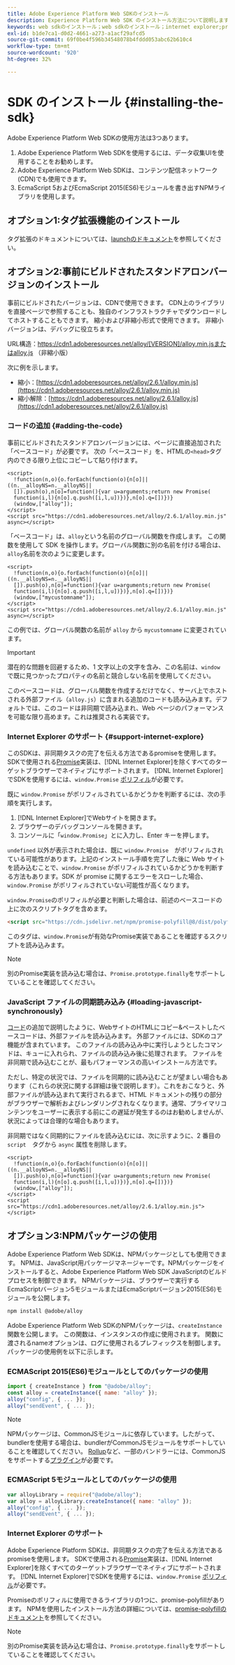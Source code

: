 ```yaml
---
title: Adobe Experience Platform Web SDKのインストール
description: Experience Platform Web SDK のインストール方法について説明します.
keywords: web sdkのインストール；web sdkのインストール；internet explorer;promise;npmパッケージ
exl-id: b1de7ca1-d0d2-4661-a273-a1acf29afcd5
source-git-commit: 69f0be4f596b34548078b4fddd053abc62b610c4
workflow-type: tm+mt
source-wordcount: '920'
ht-degree: 32%

---
```


# SDK のインストール {#installing-the-sdk}

Adobe Experience Platform Web SDKの使用方法は3つあります。

1. Adobe Experience Platform Web SDKを使用するには、データ収集UIを使用することをお勧めします。
1. Adobe Experience Platform Web SDKは、コンテンツ配信ネットワーク(CDN)でも使用できます。
1. EcmaScript 5およびEcmaScript 2015(ES6)モジュールを書き出すNPMライブラリを使用します。

## オプション1:タグ拡張機能のインストール

タグ拡張のドキュメントについては、[launchのドキュメント](../../tags/extensions/web/sdk/overview.md)を参照してください。

## オプション2:事前にビルドされたスタンドアロンバージョンのインストール

事前にビルドされたバージョンは、CDNで使用できます。 CDN上のライブラリを直接ページで参照することも、独自のインフラストラクチャでダウンロードしてホストすることもできます。 縮小および非縮小形式で使用できます。 非縮小バージョンは、デバッグに役立ちます。

URL構造：https://cdn1.adoberesources.net/alloy/[VERSION]/alloy.min.jsまたはalloy.js （非縮小版）

次に例を示します。


* 縮小：[https://cdn1.adoberesources.net/alloy/2.6.1/alloy.min.js](https://cdn1.adoberesources.net/alloy/2.6.1/alloy.min.js)
* 縮小解除：[https://cdn1.adoberesources.net/alloy/2.6.1/alloy.js](https://cdn1.adoberesources.net/alloy/2.6.1/alloy.js)


### コードの追加 {#adding-the-code}

事前にビルドされたスタンドアロンバージョンには、ページに直接追加された「ベースコード」が必要です。 次の「ベースコード」を、HTMLの`<head>`タグ内のできる限り上位にコピーして貼り付けます。

```markup
<script>
  !function(n,o){o.forEach(function(o){n[o]||((n.__alloyNS=n.__alloyNS||
  []).push(o),n[o]=function(){var u=arguments;return new Promise(
  function(i,l){n[o].q.push([i,l,u])})},n[o].q=[])})}
  (window,["alloy"]);
</script>
<script src="https://cdn1.adoberesources.net/alloy/2.6.1/alloy.min.js" async></script>
```

「ベースコード」は、`alloy`という名前のグローバル関数を作成します。 この関数を使用して SDK を操作します。グローバル関数に別の名前を付ける場合は、`alloy`名前を次のように変更します。

```markup
<script>
  !function(n,o){o.forEach(function(o){n[o]||((n.__alloyNS=n.__alloyNS||
  []).push(o),n[o]=function(){var u=arguments;return new Promise(
  function(i,l){n[o].q.push([i,l,u])})},n[o].q=[])})}
  (window,["mycustomname"]);
</script>
<script src="https://cdn1.adoberesources.net/alloy/2.6.1/alloy.min.js" async></script>
```

この例では、グローバル関数の名前が `alloy` から `mycustomname` に変更されています。

>[!IMPORTANT]
>
>潜在的な問題を回避するため、1 文字以上の文字を含み、この名前は、`window` で既に見つかったプロパティの名前と競合しない名前を使用してください。

このベースコードは、グローバル関数を作成するだけでなく、サーバ上でホストされる外部ファイル（`alloy.js`）に含まれる追加のコードも読み込みます。デフォルトでは、このコードは非同期で読み込まれ、Web ページのパフォーマンスを可能な限り高めます。これは推奨される実装です。

### Internet Explorer のサポート {#support-internet-explore}

このSDKは、非同期タスクの完了を伝える方法であるpromiseを使用します。 SDKで使用される[Promise](https://developer.mozilla.org/ja-JP/docs/Web/JavaScript/Reference/Global_Objects/Promise)実装は、[!DNL Internet Explorer]を除くすべてのターゲットブラウザーでネイティブにサポートされます。 [!DNL Internet Explorer]でSDKを使用するには、`window.Promise` [ポリフィル](https://remysharp.com/2010/10/08/what-is-a-polyfill)が必要です。

既に `window.Promise` がポリフィルされているかどうかを判断するには、次の手順を実行します。

1. [!DNL Internet Explorer]でWebサイトを開きます。
1. ブラウザーのデバッグコンソールを開きます。
1. コンソールに「`window.Promise`」とに入力し、Enter キーを押します。

`undefined` 以外が表示された場合は、既に `window.Promise`　がポリフィルされている可能性があります。上記のインストール手順を完了した後に Web サイトを読み込むことで、`window.Promise` がポリフィルされているかどうかを判断する方法もあります。SDK が promise に関するエラーをスローした場合、`window.Promise` がポリフィルされていない可能性が高くなります。

`window.Promise`のポリフィルが必要と判断した場合は、前述のベースコードの上に次のスクリプトタグを含めます。

```html
<script src="https://cdn.jsdelivr.net/npm/promise-polyfill@8/dist/polyfill.min.js"></script>
```

このタグは、`window.Promise`が有効なPromise実装であることを確認するスクリプトを読み込みます。

>[!NOTE]
>
>別のPromise実装を読み込む場合は、`Promise.prototype.finally`をサポートしていることを確認してください。

### JavaScript ファイルの同期読み込み {#loading-javascript-synchronously}

[コード](#adding-the-code)の追加で説明したように、WebサイトのHTMLにコピー&amp;ペーストしたベースコードは、外部ファイルを読み込みます。 外部ファイルには、SDKのコア機能が含まれています。 このファイルの読み込み中に実行しようとしたコマンドは、キューに入れられ、ファイルの読み込み後に処理されます。 ファイルを非同期で読み込むことが、最もパフォーマンスの高いインストール方法です。

ただし、特定の状況では、ファイルを同期的に読み込むことが望ましい場合もあります（これらの状況に関する詳細は後で説明します）。これをおこなうと、外部ファイルが読み込まれて実行されるまで、HTML ドキュメントの残りの部分がブラウザーで解析およびレンダリングされなくなります。通常、プライマリコンテンツをユーザーに表示する前にこの遅延が発生するのはお勧めしませんが、状況によっては合理的な場合もあります。

非同期ではなく同期的にファイルを読み込むには、次に示すように、2 番目の　`script`　タグから `async` 属性を削除します。

```markup
<script>
  !function(n,o){o.forEach(function(o){n[o]||((n.__alloyNS=n.__alloyNS||
  []).push(o),n[o]=function(){var u=arguments;return new Promise(
  function(i,l){n[o].q.push([i,l,u])})},n[o].q=[])})}
  (window,["alloy"]);
</script>
<script src="https://cdn1.adoberesources.net/alloy/2.6.1/alloy.min.js"></script>
```

## オプション3:NPMパッケージの使用

Adobe Experience Platform Web SDKは、NPMパッケージとしても使用できます。 [](https://www.npmjs.com) NPMは、JavaScript用パッケージマネージャーです。NPMパッケージをインストールすると、Adobe Experience Platform Web SDK JavaScriptのビルドプロセスを制御できます。 NPMパッケージは、ブラウザーで実行するEcmaScriptバージョン5モジュールまたはEcmaScriptバージョン2015(ES6)モジュールを公開します。

```bash
npm install @adobe/alloy
```

Adobe Experience Platform Web SDKのNPMパッケージは、`createInstance`関数を公開します。 この関数は、インスタンスの作成に使用されます。 関数に渡されるnameオプションは、ログに使用されるプレフィックスを制御します。 パッケージの使用例を以下に示します。

### ECMAScript 2015(ES6)モジュールとしてのパッケージの使用

```javascript
import { createInstance } from "@adobe/alloy";
const alloy = createInstance({ name: "alloy" });
alloy("config", { ... });
alloy("sendEvent", { ... });
```

>[!NOTE]
>
>NPMパッケージは、CommonJSモジュールに依存しています。したがって、bundlerを使用する場合は、bundlerがCommonJSモジュールをサポートしていることを確認してください。 [Rollup](https://rollupjs.org)など、一部のバンドラーには、CommonJSをサポートする[プラグイン](https://www.npmjs.com/package/@rollup/plugin-commonjs)が必要です。

### ECMAScript 5モジュールとしてのパッケージの使用

```javascript
var alloyLibrary = require("@adobe/alloy");
var alloy = alloyLibrary.createInstance({ name: "alloy" });
alloy("config", { ... });
alloy("sendEvent", { ... });
```

### Internet Explorer のサポート

Adobe Experience Platform SDKは、非同期タスクの完了を伝える方法であるpromiseを使用します。 SDKで使用される[Promise](https://developer.mozilla.org/en-US/docs/Web/JavaScript/Reference/Global_Objects/Promise)実装は、[!DNL Internet Explorer]を除くすべてのターゲットブラウザーでネイティブにサポートされます。 [!DNL Internet Explorer]でSDKを使用するには、`window.Promise` [ポリフィル](https://remysharp.com/2010/10/08/what-is-a-polyfill)が必要です。

Promiseのポリフィルに使用できるライブラリの1つに、promise-polyfillがあります。 NPMを使用したインストール方法の詳細については、[promise-polyfillのドキュメント](https://www.npmjs.com/package/promise-polyfill)を参照してください。

>[!NOTE]
>
>別のPromise実装を読み込む場合は、`Promise.prototype.finally`をサポートしていることを確認してください。
